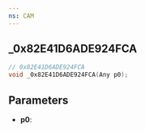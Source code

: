 ```yaml
---
ns: CAM
---
```

## _0x82E41D6ADE924FCA

```c
// 0x82E41D6ADE924FCA
void _0x82E41D6ADE924FCA(Any p0);
```

## Parameters
* **p0**:
